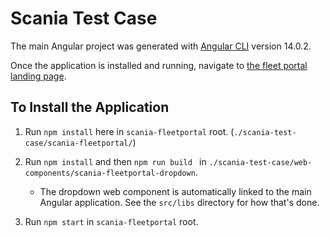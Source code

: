 # Scania Test Case

The main Angular project was generated with [Angular CLI](https://github.com/angular/angular-cli) version 14.0.2.

Once the application is installed and running, navigate to [the fleet portal landing page](http://localhost:4200/home).

## To Install the Application

1. Run `npm install` here in `scania-fleetportal` root. (`./scania-test-case/scania-fleetportal/`)
2. Run `npm install` and then `npm run build ` in `./scania-test-case/web-components/scania-fleetportal-dropdown`.

   - The dropdown web component is automatically linked to the main Angular application. See the `src/libs` directory for how that's done.

3. Run `npm start` in `scania-fleetportal` root.
